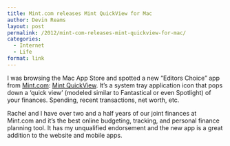 ```yaml
---
title: Mint.com releases Mint QuickView for Mac
author: Devin Reams
layout: post
permalink: /2012/mint-com-releases-mint-quickview-for-mac/
categories:
  - Internet
  - Life
format: link
---
```

I was browsing the Mac App Store and spotted a new &#8220;Editors Choice&#8221; app from [Mint.com][1]: [Mint QuickView][2]. It&#8217;s a system tray application icon that pops down a &#8216;quick view&#8217; (modeled similar to Fantastical or even Spotlight) of your finances. Spending, recent transactions, net worth, etc.

Rachel and I have over two and a half years of our joint finances at Mint.com and it&#8217;s the best online budgeting, tracking, and personal finance planning tool. It has my unqualified endorsement and the new app is a great addition to the website and mobile apps.

 [1]: http://www.mint.com/
 [2]: http://itunes.apple.com/us/app/mint-quickview/id533491939?mt=12
